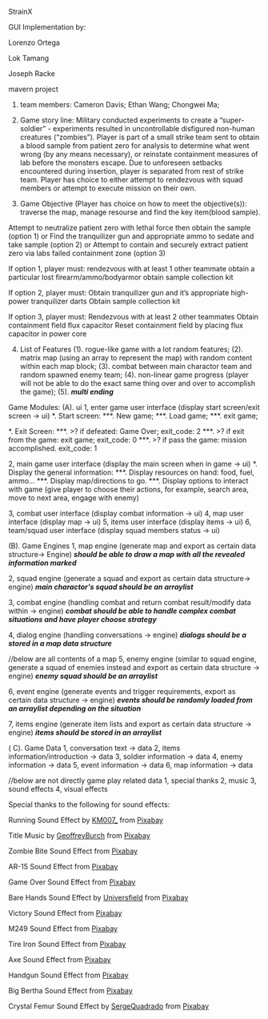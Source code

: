 StrainX

GUI Implementation by:

Lorenzo Ortega

Lok Tamang

Joseph Racke


mavern project

1. team members:
Cameron Davis;
Ethan Wang;
Chongwei Ma;

2. Game story line:
Military conducted experiments to create a “super-soldier” - experiments resulted in uncontrollable disfigured non-human creatures (“zombies”).
Player is part of a small strike team sent to obtain a blood sample from patient zero for analysis to determine what went wrong (by any means necessary), or reinstate containment measures of lab before the monsters escape.
Due to unforeseen setbacks encountered during insertion, player is separated from rest of strike team. Player has choice to either attempt to rendezvous with squad members or attempt to execute mission on their own.

3. Game Objective (Player has choice on how to meet the objective(s)):
traverse the map, manage resourse and find the key item(blood sample).

Attempt to neutralize patient zero with lethal force then obtain the sample (option 1) or 
Find the tranquilizer gun and appropriate ammo to sedate and take sample (option 2) or
Attempt to contain and securely extract patient zero via labs failed containment zone (option 3)

If option 1, player must:
rendezvous with at least 1 other teammate 
obtain a particular lost firearm/ammo/bodyarmor
obtain sample collection kit

If option 2, player must:
Obtain tranquilizer gun and it’s appropriate high-power tranquilizer darts
Obtain sample collection kit

If option 3, player must:
Rendezvous with at least 2 other teammates
Obtain containment field flux capacitor
Reset containment field by placing flux capacitor in power core

4. List of Features
(1). rogue-like game with a lot random features;
(2). matrix map (using an array to represent the map) with random content within each map block;
(3). combat between main charactor team and random spawned enemy team;
(4). non-linear game progress (player will not be able to do the exact same thing over and over to accomplish the game);
(5). ***multi ending*** 


Game Modules:
(A). ui
1, enter game user interface (display start screen/exit screen -> ui)
*. Start screen: 
***. New game;
***. Load game;
***. exit game;

*. Exit Screen:
***. >? if defeated: Game Over;                        exit_code: 2 
***. >? if exit from the game: exit game;              exit_code: 0 
***. >? if pass the game: mission accomplished.        exit_code: 1 	

2, main game user interface (display the main screen when in game -> ui)
*. Display the general information:
***. Display resources on hand: food, fuel, ammo…
***. Display map/directions to go.
***. Display options to interact with game (give player to choose their actions, for example, search area, move to next area, engage with enemy)

3, combat user interface (display combat information -> ui)
4, map user interface (display map -> ui)
5, items user interface (display items -> ui)
6, team/squad user interface (display squad members status -> ui)

(B). Game Engines
1, map engine (generate map and export as certain data structure-> Engine)
***should be able to draw a map with all the revealed information marked***

2, squad engine (generate a squad and export as certain data structure-> engine)
***main charactor's squad should be an arraylist***
 
3, combat engine (handling combat and return combat result/modify data within -> engine)
***combat should be able to handle complex combat situations and have player choose strategy***

4, dialog engine (handling conversations -> engine)
***dialogs should be a stored in a map data structure***

//below are all contents of a map
5, enemy engine (similar to squad engine, generate a squad of enemies instead and export as certain data structure -> engine)
***enemy squad should be an arraylist***

6, event engine (generate events and trigger requirements, export as certain data structure -> engine)
***events should be randomly loaded from an arraylist depending on the situation*** 

7, items engine (generate item lists and export as certain data structure -> engine)
***items should be stored in an arraylist***

( C). Game Data
1, conversation text -> data
2, items information/introduction -> data
3, soldier information -> data
4, enemy information -> data
5, event information -> data
6, map information -> data

//below are not directly game play related data
1, special thanks
2, music
3, sound effects
4, visual effects

Special thanks to the following for sound effects:

Running Sound Effect by <a href="https://pixabay.com/users/km007_-23606303/?utm_source=link-attribution&amp;utm_medium=referral&amp;utm_campaign=music&amp;utm_content=9109">KM007_</a> from <a href="https://pixabay.com//?utm_source=link-attribution&amp;utm_medium=referral&amp;utm_campaign=music&amp;utm_content=9109">Pixabay</a>

Title Music by <a href="https://pixabay.com/users/geoffreyburch-5739114/?utm_source=link-attribution&amp;utm_medium=referral&amp;utm_campaign=music&amp;utm_content=22045">GeoffreyBurch</a> from <a href="https://pixabay.com//?utm_source=link-attribution&amp;utm_medium=referral&amp;utm_campaign=music&amp;utm_content=22045">Pixabay</a>

Zombie Bite Sound Effect from <a href="https://pixabay.com/?utm_source=link-attribution&amp;utm_medium=referral&amp;utm_campaign=music&amp;utm_content=44538">Pixabay</a>

AR-15 Sound Effect from <a href="https://pixabay.com/sound-effects/?utm_source=link-attribution&amp;utm_medium=referral&amp;utm_campaign=music&amp;utm_content=14443">Pixabay</a>

Game Over Sound Effect from <a href="https://pixabay.com/sound-effects/?utm_source=link-attribution&amp;utm_medium=referral&amp;utm_campaign=music&amp;utm_content=38511">Pixabay</a>

Bare Hands Sound Effect by <a href="https://pixabay.com/users/universfield-28281460/?utm_source=link-attribution&amp;utm_medium=referral&amp;utm_campaign=music&amp;utm_content=140236">Universfield</a> from <a href="https://pixabay.com/sound-effects//?utm_source=link-attribution&amp;utm_medium=referral&amp;utm_campaign=music&amp;utm_content=140236">Pixabay</a>

Victory Sound Effect from <a href="https://pixabay.com/?utm_source=link-attribution&amp;utm_medium=referral&amp;utm_campaign=music&amp;utm_content=14800">Pixabay</a>

M249 Sound Effect from <a href="https://pixabay.com/?utm_source=link-attribution&amp;utm_medium=referral&amp;utm_campaign=music&amp;utm_content=39814">Pixabay</a>

Tire Iron Sound Effect from <a href="https://pixabay.com/?utm_source=link-attribution&amp;utm_medium=referral&amp;utm_campaign=music&amp;utm_content=96095">Pixabay</a>

Axe Sound Effect from <a href="https://pixabay.com/sound-effects/?utm_source=link-attribution&amp;utm_medium=referral&amp;utm_campaign=music&amp;utm_content=106748">Pixabay</a>

Handgun Sound Effect from <a href="https://pixabay.com/sound-effects/?utm_source=link-attribution&amp;utm_medium=referral&amp;utm_campaign=music&amp;utm_content=106671">Pixabay</a>

Big Bertha Sound Effect from <a href="https://pixabay.com/?utm_source=link-attribution&amp;utm_medium=referral&amp;utm_campaign=music&amp;utm_content=96223">Pixabay</a>

Crystal Femur Sound Effect by <a href="https://pixabay.com/users/sergequadrado-24990007/?utm_source=link-attribution&amp;utm_medium=referral&amp;utm_campaign=music&amp;utm_content=21464">SergeQuadrado</a> from <a href="https://pixabay.com/sound-effects//?utm_source=link-attribution&amp;utm_medium=referral&amp;utm_campaign=music&amp;utm_content=21464">Pixabay</a>


